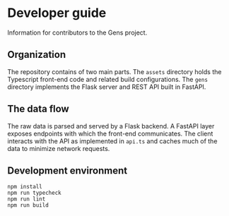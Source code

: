 # Developer guide

Information for contributors to the Gens project.

## Organization

The repository contains of two main parts. The `assets` directory holds the Typescript front-end code and related build configurations.
The `gens` directory implements the Flask server and REST API built in FastAPI.


## The data flow

The raw data is parsed and served by a Flask backend. A FastAPI layer exposes endpoints with which the front-end communicates.
The client interacts with the API as implemented in `api.ts` and caches much of the data to minimize network requests.

## Development environment

```
npm install
npm run typecheck
npm run lint
npm run build
```
